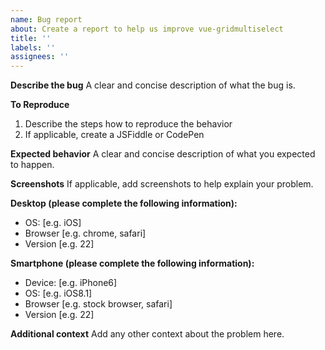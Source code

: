 ```yaml
---
name: Bug report
about: Create a report to help us improve vue-gridmultiselect
title: ''
labels: ''
assignees: ''
---
```


**Describe the bug**
A clear and concise description of what the bug is.

**To Reproduce**
1. Describe the steps how to reproduce the behavior
2. If applicable, create a JSFiddle or CodePen

**Expected behavior**
A clear and concise description of what you expected to happen.

**Screenshots**
If applicable, add screenshots to help explain your problem.

**Desktop (please complete the following information):**
 - OS: [e.g. iOS]
 - Browser [e.g. chrome, safari]
 - Version [e.g. 22]

**Smartphone (please complete the following information):**
 - Device: [e.g. iPhone6]
 - OS: [e.g. iOS8.1]
 - Browser [e.g. stock browser, safari]
 - Version [e.g. 22]

**Additional context**
Add any other context about the problem here.